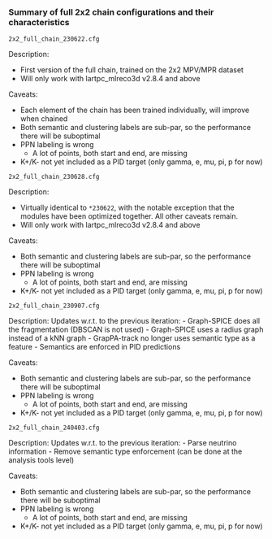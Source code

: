 ### Summary of full 2x2 chain configurations and their characteristics

```shell
2x2_full_chain_230622.cfg
```

Description:
  - First version of the full chain, trained on the 2x2 MPV/MPR dataset
  - Will only work with lartpc\_mlreco3d v2.8.4 and above

Caveats:
  - Each element of the chain has been trained individually, will improve when chained
  - Both semantic and clustering labels are sub-par, so the performance there will be suboptimal
  - PPN labeling is wrong
    - A lot of points, both start and end, are missing
  - K+/K- not yet included as a PID target (only gamma, e, mu, pi, p for now)

```shell
2x2_full_chain_230628.cfg
```

Description:
  - Virtually identical to `*230622`, with the notable exception that the modules have been optimized together. All other caveats remain.
  - Will only work with lartpc\_mlreco3d v2.8.4 and above

Caveats:
  - Both semantic and clustering labels are sub-par, so the performance there will be suboptimal
  - PPN labeling is wrong
    - A lot of points, both start and end, are missing
  - K+/K- not yet included as a PID target (only gamma, e, mu, pi, p for now)

```shell
2x2_full_chain_230907.cfg
```

Description:
  Updates w.r.t. to the previous iteration:
    - Graph-SPICE does all the fragmentation (DBSCAN is not used)
    - Graph-SPICE uses a radius graph instead of a kNN graph
    - GrapPA-track no longer uses semantic type as a feature
    - Semantics are enforced in PID predictions

Caveats:
  - Both semantic and clustering labels are sub-par, so the performance there will be suboptimal
  - PPN labeling is wrong
    - A lot of points, both start and end, are missing
  - K+/K- not yet included as a PID target (only gamma, e, mu, pi, p for now)


```shell
2x2_full_chain_240403.cfg
```

Description:
  Updates w.r.t. to the previous iteration:
    - Parse neutrino information
    - Remove semantic type enforcement (can be done at the analysis tools level)

Caveats:
  - Both semantic and clustering labels are sub-par, so the performance there will be suboptimal
  - PPN labeling is wrong
    - A lot of points, both start and end, are missing
  - K+/K- not yet included as a PID target (only gamma, e, mu, pi, p for now)
